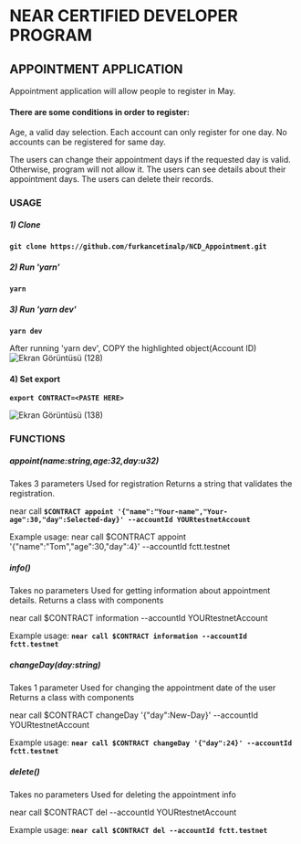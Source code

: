 #                                                 NEAR CERTIFIED DEVELOPER PROGRAM 

## APPOINTMENT APPLICATION
Appointment application will allow people to register in May.
#### There are some conditions in order to register:
Age, a valid day selection.
Each account can only register for one day.
No accounts can be registered for same day.

The users can change their appointment days if the requested day is valid. Otherwise, program will not allow it.
The users can see details about their appointment days.
The users can delete their records.


### USAGE

##### 1) Clone
**`git clone https://github.com/furkancetinalp/NCD_Appointment.git`**

##### 2) Run 'yarn'
**`yarn`**

##### 3) Run 'yarn dev'
**`yarn dev`**

After running 'yarn dev', COPY the highlighted object(Account ID) 
![Ekran Görüntüsü (128)](https://user-images.githubusercontent.com/99509540/164363703-3596ab40-9ca5-4ce7-91b3-22e3eb6cc740.png)

#### 4) Set export 
**`export CONTRACT=<PASTE HERE>`** 

![Ekran Görüntüsü (138)](https://user-images.githubusercontent.com/99509540/164365376-95923215-a736-42f1-ac1e-af337a195212.png)


### FUNCTIONS

##### appoint(name:string,age:32,day:u32)
Takes 3 parameters
Used for registration
Returns a string that validates the registration.

near call **`$CONTRACT appoint '{"name":"Your-name","Your-age":30,"day":Selected-day}' --accountId YOURtestnetAccount`**

Example usage:  near call $CONTRACT appoint '{"name":"Tom","age":30,"day":4}' --accountId fctt.testnet


##### info()
Takes no parameters
Used for getting information about appointment details.
Returns a class with components

near call $CONTRACT information --accountId YOURtestnetAccount

Example usage: **`near call $CONTRACT information --accountId fctt.testnet`**


##### changeDay(day:string)
Takes 1 parameter
Used for changing the appointment date of the user
Returns a class with components

near call $CONTRACT changeDay '{"day":New-Day}' --accountId YOURtestnetAccount

Example usage: **`near call $CONTRACT changeDay '{"day":24}' --accountId fctt.testnet`**


##### delete()
Takes no parameters
Used for deleting the appointment info

near call $CONTRACT del --accountId YOURtestnetAccount

Example usage: **`near call $CONTRACT del --accountId fctt.testnet`**
